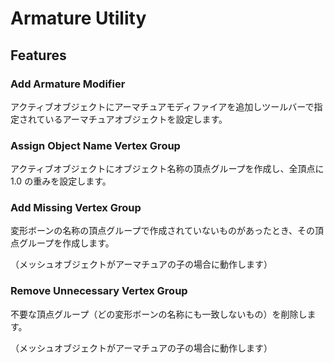 Armature Utility
================

Features
--------

### Add Armature Modifier

アクティブオブジェクトにアーマチュアモディファイアを追加しツールバーで指定されているアーマチュアオブジェクトを設定します。

### Assign Object Name Vertex Group

アクティブオブジェクトにオブジェクト名称の頂点グループを作成し、全頂点に 1.0 の重みを設定します。

### Add Missing Vertex Group

変形ボーンの名称の頂点グループで作成されていないものがあったとき、その頂点グループを作成します。

（メッシュオブジェクトがアーマチュアの子の場合に動作します）

### Remove Unnecessary Vertex Group

不要な頂点グループ（どの変形ボーンの名称にも一致しないもの）を削除します。

（メッシュオブジェクトがアーマチュアの子の場合に動作します）

